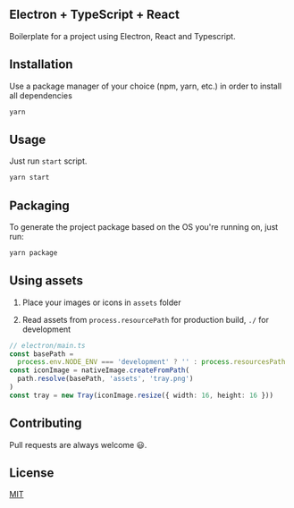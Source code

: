 ## Electron + TypeScript + React

Boilerplate for a project using Electron, React and Typescript.

## Installation

Use a package manager of your choice (npm, yarn, etc.) in order to install all dependencies

```bash
yarn
```

## Usage

Just run `start` script.

```bash
yarn start
```

## Packaging

To generate the project package based on the OS you're running on, just run:

```bash
yarn package
```

## Using assets

1. Place your images or icons in `assets` folder

2. Read assets from `process.resourcePath` for production build, `./` for development

```typescript
// electron/main.ts
const basePath =
  process.env.NODE_ENV === 'development' ? '' : process.resourcesPath
const iconImage = nativeImage.createFromPath(
  path.resolve(basePath, 'assets', 'tray.png')
)
const tray = new Tray(iconImage.resize({ width: 16, height: 16 }))
```

## Contributing

Pull requests are always welcome 😃.

## License

[MIT](https://choosealicense.com/licenses/mit/)
